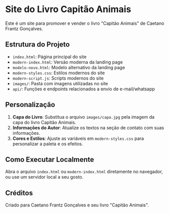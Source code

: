 # Site do Livro Capitão Animais

Este é um site para promover e vender o livro "Capitão Animais" de Caetano Frantz Gonçalves.

## Estrutura do Projeto
- `index.html`: Página principal do site
- `modern-index.html`: Versão moderna da landing page
- `modelo-novo.html`: Modelo alternativo da landing page
- `modern-styles.css`: Estilos modernos do site
- `modern-script.js`: Scripts modernos do site
- `images/`: Pasta com imagens utilizadas no site
- `api/`: Funções e endpoints relacionados a envio de e-mail/whatsapp

## Personalização
1. **Capa do Livro**: Substitua o arquivo `images/capa.jpg` pela imagem da capa do livro Capitão Animais.
2. **Informações do Autor**: Atualize os textos na seção de contato com suas informações.
3. **Cores e Estilos**: Ajuste as variáveis em `modern-styles.css` para personalizar a paleta e os efeitos.

## Como Executar Localmente
Abra o arquivo `index.html` ou `modern-index.html` diretamente no navegador, ou use um servidor local a seu gosto.

## Créditos
Criado para Caetano Frantz Gonçalves e seu livro "Capitão Animais".